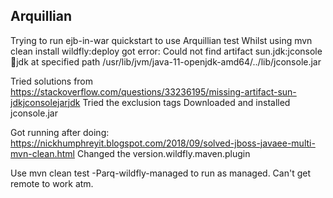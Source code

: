 

Arquillian
----------

Trying to run ejb-in-war quickstart to use Arquillian test
Whilst using     mvn clean install wildfly:deploy 
got error: Could not find artifact sun.jdk:jconsole:jar:jdk at specified path /usr/lib/jvm/java-11-openjdk-amd64/../lib/jconsole.jar

Tried solutions from https://stackoverflow.com/questions/33236195/missing-artifact-sun-jdkjconsolejarjdk
Tried the exclusion tags
Downloaded and installed jconsole.jar

Got running after doing: https://nickhumphreyit.blogspot.com/2018/09/solved-jboss-javaee-multi-mvn-clean.html
Changed the version.wildfly.maven.plugin

Use mvn clean test -Parq-wildfly-managed
to run as managed. 
Can't get remote to work atm.